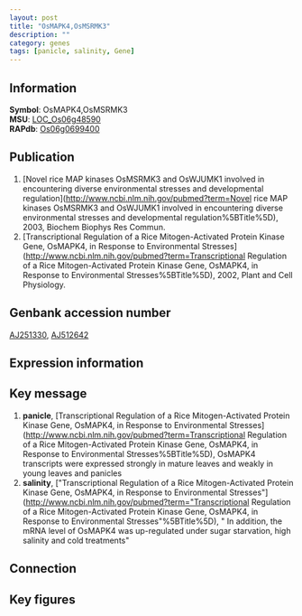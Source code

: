 ```yaml
---
layout: post
title: "OsMAPK4,OsMSRMK3"
description: ""
category: genes
tags: [panicle, salinity, Gene]
---
```


## Information
__Symbol__: OsMAPK4,OsMSRMK3  
__MSU__: [LOC_Os06g48590](http://rice.plantbiology.msu.edu/cgi-bin/ORF_infopage.cgi?orf=LOC_Os06g48590)  
__RAPdb__: [Os06g0699400](http://rapdb.dna.affrc.go.jp/viewer/gbrowse_details/irgsp1?name=Os06g0699400)  

## Publication
1. [Novel rice MAP kinases OsMSRMK3 and OsWJUMK1 involved in encountering diverse environmental stresses and developmental regulation](http://www.ncbi.nlm.nih.gov/pubmed?term=Novel rice MAP kinases OsMSRMK3 and OsWJUMK1 involved in encountering diverse environmental stresses and developmental regulation%5BTitle%5D), 2003, Biochem Biophys Res Commun.
2. [Transcriptional Regulation of a Rice Mitogen-Activated Protein Kinase Gene, OsMAPK4, in Response to Environmental Stresses](http://www.ncbi.nlm.nih.gov/pubmed?term=Transcriptional Regulation of a Rice Mitogen-Activated Protein Kinase Gene, OsMAPK4, in Response to Environmental Stresses%5BTitle%5D), 2002, Plant and Cell Physiology.

## Genbank accession number
[AJ251330](http://www.ncbi.nlm.nih.gov/nuccore/AJ251330), [AJ512642](http://www.ncbi.nlm.nih.gov/nuccore/AJ512642)  

## Expression information

## Key message
1. __panicle__, [Transcriptional Regulation of a Rice Mitogen-Activated Protein Kinase Gene, OsMAPK4, in Response to Environmental Stresses](http://www.ncbi.nlm.nih.gov/pubmed?term=Transcriptional Regulation of a Rice Mitogen-Activated Protein Kinase Gene, OsMAPK4, in Response to Environmental Stresses%5BTitle%5D),  OsMAPK4 transcripts were expressed strongly in mature leaves and weakly in young leaves and panicles
2. __salinity__, ["Transcriptional Regulation of a Rice Mitogen-Activated Protein Kinase Gene, OsMAPK4, in Response to Environmental Stresses"](http://www.ncbi.nlm.nih.gov/pubmed?term="Transcriptional Regulation of a Rice Mitogen-Activated Protein Kinase Gene, OsMAPK4, in Response to Environmental Stresses"%5BTitle%5D), " In addition, the mRNA level of OsMAPK4 was up-regulated under sugar starvation, high salinity and cold treatments"

## Connection

## Key figures


